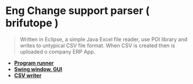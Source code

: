 # Eng Change support parser ( brifutope )

> Written in Eclipse, a simple Java Excel file reader, use POI library and writes to untypical CSV file format. When CSV is created then 
is uploaded o company ERP App.

- **[Program runner](https://github.com/LuczynskiDar/brifutope/blob/master/src/main/java/com/java/window/brifutope/App.java)**
- **[Swing window, GUI](https://github.com/LuczynskiDar/brifutope/blob/master/src/main/java/com/java/window/brifutope/BriFutoPeWindow.java)**
- **[CSV writer](https://github.com/LuczynskiDar/brifutope/blob/master/src/main/java/com/java/window/brifutope/CsvWriter.java)**
